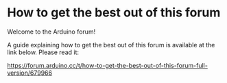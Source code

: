 # How to get the best out of this forum

Welcome to the Arduino forum!

A guide explaining how to get the best out of this forum is available at the link below. Please read it:

https://forum.arduino.cc/t/how-to-get-the-best-out-of-this-forum-full-version/679966
